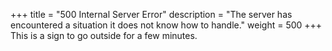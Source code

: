 +++
title =			"500 Internal Server Error"
description =	"The server has encountered a situation it does not know how to handle."
weight =		500
+++
This is a sign to go outside for a few minutes.
